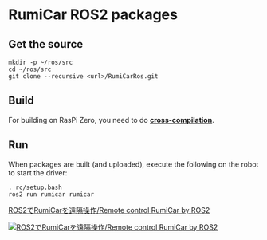 # RumiCar ROS2 packages

## Get the source
```
mkdir -p ~/ros/src
cd ~/ros/src
git clone --recursive <url>/RumiCarRos.git
```

## Build
For building on RasPi Zero, you need to do [**cross-compilation**](docs/CrossCompilation.md).

## Run
When packages are built (and uploaded), execute the following on the robot to start the driver:

```
. rc/setup.bash
ros2 run rumicar rumicar
```

[ROS2でRumiCarを遠隔操作/Remote control RumiCar by ROS2](https://youtu.be/bZCdvuuSebk)

[![ROS2でRumiCarを遠隔操作/Remote control RumiCar by ROS2](http://img.youtube.com/vi/bZCdvuuSebk/0.jpg)](https://youtu.be/bZCdvuuSebk "ROS2でRumiCarを遠隔操作/Remote control RumiCar by ROS2")
